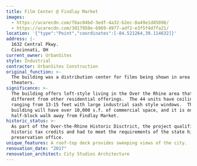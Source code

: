 ```yaml
---
title: Film Center @ Findlay Market
images:
  - https://ucarecdn.com/f6ac04bd-3edf-4a32-b2ec-8a49e1d85098/
  - https://ucarecdn.com/3017950e-6969-4977-adf2-e3f5f4d7fa21/
location: '{"type":"Point","coordinates":[-84.521264,39.114632]}'
address: |-
  1632 Central Pkwy.
  Cincinnati, OH
current_owner: UrbanSites
style: Industrial
contractor: UrbanSites Construction
original_function: >-
  The building was a distribution center for films being shown in area movie
  theaters.
significance: >-
  The building offers loft-style living in the Over the Rhine area that is very
  different from other residential offerings.  The 44 units have ceiling heights
  ranging from 13-15 feet with large industrial sash style windows.  The
  building will have over 10,000 s.f. of commercial space, and it is only a
  half-block walk away from Findlay Market.
historic_status: >-
  As part of the Over-the-Rhine Historic Disctrict, the project qualified for
  historic tax credits and had to meet the requirements of the state historic
  preservation office.
unique_features: A roof-top deck provides sweeping views of the city.
renovation_date: "2017"
renovation_architect: City Studios Architecture
---
```

